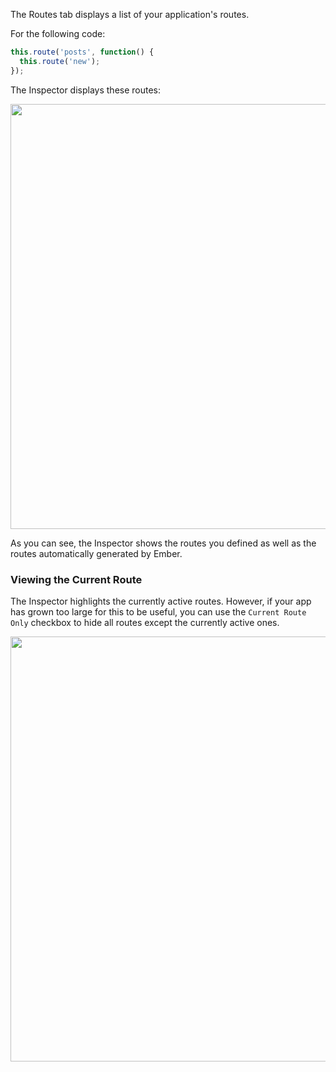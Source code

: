 The Routes tab displays a list of your application's routes.

For the following code:

```javascript
this.route('posts', function() {
  this.route('new');
});
```

The Inspector displays these routes:

<img src="/images/guides/ember-inspector/v4.3.4/routes-screenshot.png" width="680"/>

As you can see, the Inspector shows the routes you defined as well as the routes
automatically generated by Ember.

### Viewing the Current Route

The Inspector highlights the currently active routes. However, if your app has grown too large for this to be useful, you can use the `Current Route Only`
checkbox to hide all routes except the currently active ones.

<img src="/images/guides/ember-inspector/v4.3.4/routes-current-route.png"
width="680"/>
